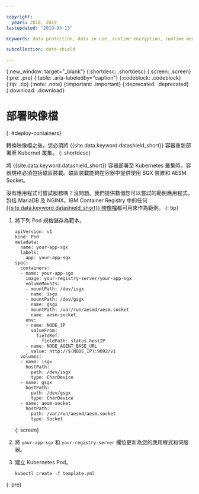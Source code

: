 ```yaml
---

copyright:
  years: 2018, 2019
lastupdated: "2019-03-13"

keywords: data protection, data in use, runtime encryption, runtime memory encryption, encrypted memory, intel sgx, software guard extensions, fortanix runtime encryption

subcollection: data-shield

---
```


{:new_window: target="_blank"}
{:shortdesc: .shortdesc}
{:screen: .screen}
{:pre: .pre}
{:table: .aria-labeledby="caption"}
{:codeblock: .codeblock}
{:tip: .tip}
{:note: .note}
{:important: .important}
{:deprecated: .deprecated}
{:download: .download}


# 部署映像檔
{: #deploy-containers}

轉換映像檔之後，您必須將 {{site.data.keyword.datashield_short}} 容器重新部署至 Kubernet 叢集。
{: shortdesc}

將 {{site.data.keyword.datashield_short}} 容器部署至 Kubernetes 叢集時，容器規格必須包括磁區裝載。磁區裝載能夠在容器中提供使用 SGX 裝置和 AESM Socket。

沒有應用程式可嘗試服務嗎？沒問題。我們提供數個您可以嘗試的範例應用程式，包括 MariaDB 及 NGINX。IBM Container Registry 中的任何 [{{site.data.keyword.datashield_short}} 映像檔](/docs/services/Registry?topic=RegistryImages-datashield-mariadb_starter#datashield-mariadb_starter)都可用來作為範例。
{: tip}

1. 將下列 Pod 規格儲存為範本。

    ```
    apiVersion: v1
    kind: Pod
    metadata:
      name: your-app-sgx
      labels:
        app: your-app-sgx
    spec:
      containers:
      - name: your-app-sgx
        image: your-registry-server/your-app-sgx
        volumeMounts:
        - mountPath: /dev/isgx
          name: isgx
        - mountPath: /dev/gsgx
          name: gsgx
        - mountPath: /var/run/aesmd/aesm.socket
          name: aesm-socket
        env:
        - name: NODE_IP
          valueFrom:
            fieldRef:
              fieldPath: status.hostIP
        - name: NODE_AGENT_BASE_URL
          value: http://$(NODE_IP):9092/v1
      volumes:
      - name: isgx
        hostPath:
          path: /dev/isgx
          type: CharDevice
      - name: gsgx
        hostPath:
          path: /dev/gsgx
          type: CharDevice
      - name: aesm-socket
        hostPath:
          path: /var/run/aesmd/aesm.socket
          type: Socket
    ```
    {: screen}

2. 將 `your-app-sgx` 和 `your-registry-server` 欄位更新為您的應用程式和伺服器。

3. 建立 Kubernetes Pod。

   ```
   kubectl create -f template.yml
   ```
  {: pre}

